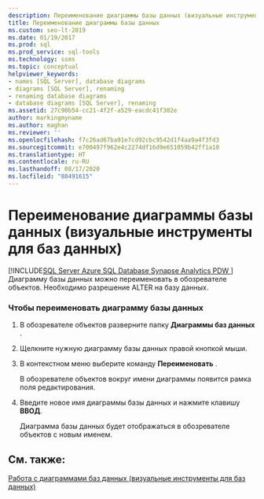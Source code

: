 ```yaml
---
description: Переименование диаграммы базы данных (визуальные инструменты для баз данных)
title: Переименование диаграммы базы данных
ms.custom: seo-lt-2019
ms.date: 01/19/2017
ms.prod: sql
ms.prod_service: sql-tools
ms.technology: ssms
ms.topic: conceptual
helpviewer_keywords:
- names [SQL Server], database diagrams
- diagrams [SQL Server], renaming
- renaming database diagrams
- database diagrams [SQL Server], renaming
ms.assetid: 27c90b54-cc21-4f2f-a529-eacdc41f302e
author: markingmyname
ms.author: maghan
ms.reviewer: ''
ms.openlocfilehash: f7c26ad67ba91e7cd92cbc9542d1f4aa9a4f3fd3
ms.sourcegitcommit: e700497f962e4c2274df16d9e651059b42ff1a10
ms.translationtype: HT
ms.contentlocale: ru-RU
ms.lasthandoff: 08/17/2020
ms.locfileid: "88491615"
---
```

# <a name="rename-a-database-diagram-visual-database-tools"></a>Переименование диаграммы базы данных (визуальные инструменты для баз данных)
[!INCLUDE[SQL Server Azure SQL Database Synapse Analytics PDW ](../../includes/applies-to-version/sql-asdb-asdbmi-asa-pdw.md)]
Диаграмму базы данных можно переименовать в обозревателе объектов. Необходимо разрешение ALTER на базу данных.  
  
### <a name="to-rename-a-database-diagram"></a>Чтобы переименовать диаграмму базы данных  
  
1.  В обозревателе объектов разверните папку **Диаграммы баз данных** .  
  
2.  Щелкните нужную диаграмму базы данных правой кнопкой мыши.  
  
3.  В контекстном меню выберите команду **Переименовать** .  
  
    В обозревателе объектов вокруг имени диаграммы появится рамка поля редактирования.  
  
4.  Введите новое имя диаграммы базы данных и нажмите клавишу **ВВОД**.  
  
    Диаграмма базы данных будет отображаться в обозревателе объектов с новым именем.  
  
## <a name="see-also"></a>См. также:  
[Работа с диаграммами баз данных (визуальные инструменты для баз данных)](../../ssms/visual-db-tools/work-with-database-diagrams-visual-database-tools.md)  
  
